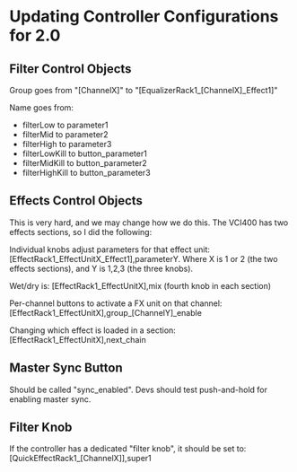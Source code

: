 # Updating Controller Configurations for 2.0

## Filter Control Objects

Group goes from "\[ChannelX\]" to
"\[EqualizerRack1\_\[ChannelX\]\_Effect1\]"

Name goes from:

  - filterLow to parameter1
  - filterMid to parameter2
  - filterHigh to parameter3
  - filterLowKill to button\_parameter1
  - filterMidKill to button\_parameter2
  - filterHighKill to button\_parameter3

## Effects Control Objects

This is very hard, and we may change how we do this. The VCI400 has two
effects sections, so I did the following:

Individual knobs adjust parameters for that effect unit:
\[EffectRack1\_EffectUnitX\_Effect1\],parameterY. Where X is 1 or 2 (the
two effects sections), and Y is 1,2,3 (the three knobs).

Wet/dry is: \[EffectRack1\_EffectUnitX\],mix (fourth knob in each
section)

Per-channel buttons to activate a FX unit on that channel:
\[EffectRack1\_EffectUnitX\],group\_\[ChannelY\]\_enable

Changing which effect is loaded in a section:
\[EffectRack1\_EffectUnitX\],next\_chain

## Master Sync Button

Should be called "sync\_enabled". Devs should test push-and-hold for
enabling master sync.

## Filter Knob

If the controller has a dedicated "filter knob", it should be set to:
\[QuickEffectRack1\_\[ChannelX\]\],super1
